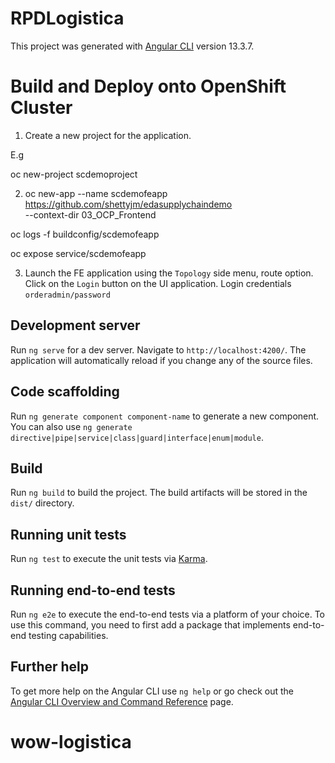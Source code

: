 # RPDLogistica

This project was generated with [Angular CLI](https://github.com/angular/angular-cli) version 13.3.7.

# Build and Deploy onto OpenShift Cluster

 1. Create a new project for the application.

  E.g 

   oc new-project scdemoproject

 2. oc new-app --name scdemofeapp \
https://github.com/shettyjm/edasupplychaindemo \
--context-dir 03_OCP_Frontend

   oc logs -f buildconfig/scdemofeapp

   oc expose service/scdemofeapp 

3. Launch the FE application using the `Topology` side menu, route option.
   Click on the `Login` button on the UI application.
   Login credentials `orderadmin/password`


## Development server

Run `ng serve` for a dev server. Navigate to `http://localhost:4200/`. The application will automatically reload if you change any of the source files.

## Code scaffolding

Run `ng generate component component-name` to generate a new component. You can also use `ng generate directive|pipe|service|class|guard|interface|enum|module`.

## Build

Run `ng build` to build the project. The build artifacts will be stored in the `dist/` directory.

## Running unit tests

Run `ng test` to execute the unit tests via [Karma](https://karma-runner.github.io).

## Running end-to-end tests

Run `ng e2e` to execute the end-to-end tests via a platform of your choice. To use this command, you need to first add a package that implements end-to-end testing capabilities.

## Further help

To get more help on the Angular CLI use `ng help` or go check out the [Angular CLI Overview and Command Reference](https://angular.io/cli) page.
# wow-logistica
